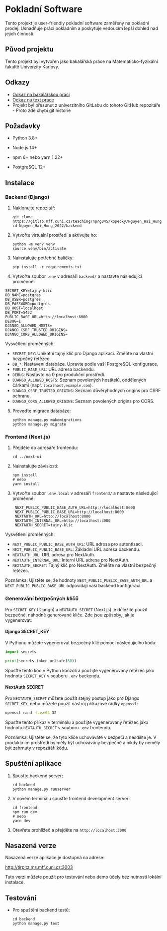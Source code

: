 # Pokladní Software

Tento projekt je user-friendly pokladní software zaměřený na pokladní prodej. Usnadňuje práci pokladním a poskytuje vedoucím lepší dohled nad jejich činností.

## Původ projektu
Tento projekt byl vytvořen jako bakalářská práce na Matematicko-fyzikální fakultě Univerzity Karlovy. 

## Odkazy
- [Odkaz na bakalářskou práci](https://dspace.cuni.cz/handle/20.500.11956/193057)
- [Odkaz na text práce](https://github.com/user-attachments/files/17714413/BPTX.2021.Report.pdf)
- Projekt byl přesunut z univerzitního GitLabu do tohoto GitHub repozitáře - Proto zde chybí git historie

## Požadavky

- Python 3.8+
- Node.js 14+

- npm 6+ nebo yarn 1.22+
- PostgreSQL 12+

## Instalace

### Backend (Django)

1. Naklonujte repozitář:
   ```
   git clone https://gitlab.mff.cuni.cz/teaching/nprg045/kopecky/Nguyen_Hai_Hung_2022.git
   cd Nguyen_Hai_Hung_2022/backend
   ```

2. Vytvořte virtuální prostředí a aktivujte ho:
   ```
   python -m venv venv
   source venv/bin/activate
   ```

3. Nainstalujte potřebné balíčky:
   ```
   pip install -r requirements.txt
   ```

4. Vytvořte soubor `.env` v adresáři `backend/` a nastavte následující proměnné:
```
SECRET_KEY=tajny-klic
DB_NAME=postgres
DB_USER=postgres
DB_PASSWORD=postgres
DB_HOST=localhost
DB_PORT=5432
PUBLIC_BASE_URL=http://localhost:8000
DEBUG=1
DJANGO_ALLOWED_HOSTS=
DJANGO_CSRF_TRUSTED_ORIGINS=
DJANGO_CORS_ALLOWED_ORIGINS=
```

Vysvětlení proměnných:

- `SECRET_KEY`: Unikátní tajný klíč pro Django aplikaci. Změňte na vlastní bezpečný řetězec.
- `DB_*`: Nastavení databáze. Upravte podle vaší PostgreSQL konfigurace.
- `PUBLIC_BASE_URL`: URL adresa backendu.
- `DEBUG`: Nastavte na 0 pro produkční prostředí.
- `DJANGO_ALLOWED_HOSTS`: Seznam povolených hostitelů, oddělených čárkami (např. `localhost,example.com`).
- `DJANGO_CSRF_TRUSTED_ORIGINS`: Seznam důvěryhodných origins pro CSRF ochranu.
- `DJANGO_CORS_ALLOWED_ORIGINS`: Seznam povolených origins pro CORS.

5. Proveďte migrace databáze:
   ```consoles
   python manage.py makemigrations
   python manage.py migrate
   ```

### Frontend (Next.js)

1. Přejděte do adresáře frontendu:
   ```
   cd ../next-ui
   ```

2. Nainstalujte závislosti:
   ```
   npm install
   # nebo
   yarn install
   ```

3. Vytvořte soubor `.env.local` v adresáři `frontend/` a nastavte následující proměnné:
   ```
    NEXT_PUBLIC_PUBLIC_BASE_AUTH_URL=http://localhost:8000
    NEXT_PUBLIC_PUBLIC_BASE_URL=http://localhost:8000
    NEXTAUTH_URL=http://localhost:8000
    NEXTAUTH_INTERNAL_URL=http://localhost:3000
    NEXTAUTH_SECRET=tajny-klic
   ```
Vysvětlení proměnných:
- `NEXT_PUBLIC_PUBLIC_BASE_AUTH_URL`: URL adresa pro autentizaci.
- `NEXT_PUBLIC_PUBLIC_BASE_URL`: Základní URL adresa backendu.
- `NEXTAUTH_URL`: URL adresa pro NextAuth.
- `NEXTAUTH_INTERNAL_URL`: Interní URL adresa pro NextAuth.
- `NEXTAUTH_SECRET`: Tajný klíč pro NextAuth. Změňte na vlastní bezpečný řetězec.

Poznámka: Ujistěte se, že hodnoty `NEXT_PUBLIC_PUBLIC_BASE_AUTH_URL` a `NEXT_PUBLIC_PUBLIC_BASE_URL` odpovídají vaší backend konfiguraci.


### Generování bezpečných klíčů

Pro `SECRET_KEY` (Django) a `NEXTAUTH_SECRET` (Next.js) je důležité použít bezpečné, náhodně generované klíče. Zde jsou způsoby, jak je vygenerovat:

#### Django SECRET_KEY

V Pythonu můžete vygenerovat bezpečný klíč pomocí následujícího kódu:

```python
import secrets

print(secrets.token_urlsafe(50))
```

Spusťte tento kód v Python konzoli a použijte vygenerovaný řetězec jako hodnotu `SECRET_KEY` v souboru `.env` backendu.

#### NextAuth SECRET

Pro `NEXTAUTH_SECRET` můžete použít stejný postup jako pro Django `SECRET_KEY`, nebo můžete použít nástroj příkazové řádky `openssl`:

```bash
openssl rand -base64 32
```

Spusťte tento příkaz v terminálu a použijte vygenerovaný řetězec jako hodnotu `NEXTAUTH_SECRET` v souboru `.env` frontendu.

Poznámka: Ujistěte se, že tyto klíče uchováváte v bezpečí a nesdílíte je. V produkčním prostředí by měly být uchovávány bezpečně a nikdy by neměly být zahrnuty v repozitáři kódu.

## Spuštění aplikace

1. Spusťte backend server:
   ```
   cd backend
   python manage.py runserver
   ```

2. V novém terminálu spusťte frontend development server:
   ```
   cd frontend
   npm run dev
   # nebo
   yarn dev
   ```

3. Otevřete prohlížeč a přejděte na `http://localhost:3000`

## Nasazená verze

Nasazená verze aplikace je dostupná na adrese:

http://tirpitz.ms.mff.cuni.cz:3003

Tuto verzi můžete použít pro testování nebo demo účely bez nutnosti lokální instalace.

## Testování

- Pro spuštění backend testů:
  ```
  cd backend
  python manage.py test
  ```
